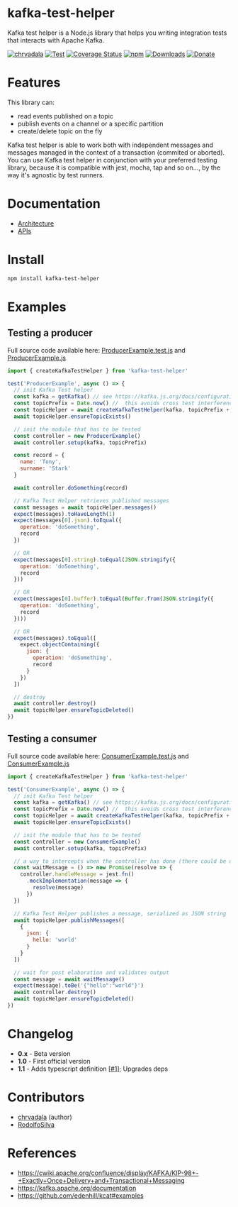 # kafka-test-helper

Kafka test helper is a Node.js library that helps you writing integration tests that interacts with Apache Kafka.

[![chrvadala](https://img.shields.io/badge/website-chrvadala-orange.svg)](https://chrvadala.github.io)
[![Test](https://github.com/chrvadala/kafka-test-helper/workflows/Test/badge.svg)](https://github.com/chrvadala/node-ble/actions)
[![Coverage Status](https://coveralls.io/repos/github/chrvadala/kafka-test-helper/badge.svg)](https://coveralls.io/github/chrvadala/kafka-test-helper)
[![npm](https://img.shields.io/npm/v/kafka-test-helper.svg?maxAge=2592000?style=plastic)](https://www.npmjs.com/package/kafka-test-helper)
[![Downloads](https://img.shields.io/npm/dm/kafka-test-helper.svg)](https://www.npmjs.com/package/kafka-test-helper)
[![Donate](https://img.shields.io/badge/donate-PayPal-green.svg)](https://www.paypal.me/chrvadala/25)


# Features 
This library can:
- read events published on a topic 
- publish events on a channel or a specific partition
- create/delete topic on the fly

Kafka test helper is able to work both with independent messages and messages managed in the context of a transaction (commited or aborted).
You can use Kafka test helper in conjunction with your preferred testing library, because it is compatible with jest, mocha, tap and so on..., by the way it's agnostic by test runners.

# Documentation
- [Architecture](https://github.com/chrvadala/kafka-test-helper/blob/main/docs/architecture.md)
- [APIs](https://github.com/chrvadala/kafka-test-helper/blob/main/docs/api.md)

# Install
```sh
npm install kafka-test-helper
```
# Examples

## Testing a producer
Full source code available here: [ProducerExample.test.js](https://github.com/chrvadala/kafka-test-helper/blob/main/examples/ProducerExample.test.js) and [ProducerExample.js](https://github.com/chrvadala/kafka-test-helper/blob/main/examples/ProducerExample.js)
````javascript
import { createKafkaTestHelper } from 'kafka-test-helper'

test('ProducerExample', async () => {
  // init Kafka Test helper
  const kafka = getKafka() // see https://kafka.js.org/docs/configuration
  const topicPrefix = Date.now() //  this avoids cross test interference
  const topicHelper = await createKafkaTestHelper(kafka, topicPrefix + '_something_happened')
  await topicHelper.ensureTopicExists()

  // init the module that has to be tested
  const controller = new ProducerExample()
  await controller.setup(kafka, topicPrefix)

  const record = {
    name: 'Tony',
    surname: 'Stark'
  }

  await controller.doSomething(record)

  // Kafka Test Helper retrieves published messages
  const messages = await topicHelper.messages()
  expect(messages).toHaveLength(1)
  expect(messages[0].json).toEqual({
    operation: 'doSomething',
    record
  })

  // OR
  expect(messages[0].string).toEqual(JSON.stringify({
    operation: 'doSomething',
    record
  }))

  // OR
  expect(messages[0].buffer).toEqual(Buffer.from(JSON.stringify({
    operation: 'doSomething',
    record
  })))

  // OR
  expect(messages).toEqual([
    expect.objectContaining({
      json: {
        operation: 'doSomething',
        record
      }
    })
  ])

  // destroy
  await controller.destroy()
  await topicHelper.ensureTopicDeleted()
})
````

## Testing a consumer
Full source code available here: [ConsumerExample.test.js](https://github.com/chrvadala/kafka-test-helper/blob/main/examples/ConsumerExample.test.js) and [ConsumerExample.js](https://github.com/chrvadala/kafka-test-helper/blob/main/examples/ConsumerExample.js)
````javascript
import { createKafkaTestHelper } from 'kafka-test-helper'

test('ConsumerExample', async () => {
  // init Kafka Test helper
  const kafka = getKafka() // see https://kafka.js.org/docs/configuration
  const topicPrefix = Date.now() //  this avoids cross test interference
  const topicHelper = await createKafkaTestHelper(kafka, topicPrefix + 'test-topic')
  await topicHelper.ensureTopicExists()

  // init the module that has to be tested
  const controller = new ConsumerExample()
  await controller.setup(kafka, topicPrefix)

  // a way to intercepts when the controller has done (there could be other ways...)
  const waitMessage = () => new Promise(resolve => {
    controller.handleMessage = jest.fn()
      .mockImplementation(message => {
        resolve(message)
      })
  })

  // Kafka Test Helper publishes a message, serialized as JSON string
  await topicHelper.publishMessages([
    {
      json: {
        hello: 'world'
      }
    }
  ])

  // wait for post elaboration and validates output
  const message = await waitMessage()
  expect(message).toBe('{"hello":"world"}')
  await controller.destroy()
  await topicHelper.ensureTopicDeleted()
})
````

# Changelog
- **0.x** - Beta version
- **1.0** - First official version
- **1.1** - Adds typescript definition [[#1](https://github.com/chrvadala/kafka-test-helper/issues/1)]; Upgrades deps

# Contributors
- [chrvadala](https://github.com/chrvadala) (author)
- [RodolfoSilva](https://github.com/RodolfoSilva)

# References
- https://cwiki.apache.org/confluence/display/KAFKA/KIP-98+-+Exactly+Once+Delivery+and+Transactional+Messaging
- https://kafka.apache.org/documentation
- https://github.com/edenhill/kcat#examples
